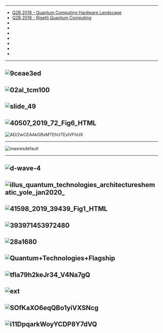 -------------------

- [Q2B 2018 - Quantum Computing Hardware Landscape](https://www.youtube.com/watch?v=gSx1dvYuX-8)
- [Q2B 2018 - Rigetti Quantum Computing](https://www.youtube.com/watch?v=SHKkF24Cib4)
- []()
- []()
- []()
- []()
- []()
- []()
- []()

----------
![9ceae3ed](https://rigetti.com/static/main/img/blue-machine.9ceae3ed.png)
---------
![02al_tcm100](https://www.fujitsu.com/global/Images/20161020-02al_tcm100-2804964.jpg)
-----------
![slide_49](https://images.slideplayer.com/42/11480139/slides/slide_49.jpg)
-------------
![40507_2019_72_Fig6_HTML](https://media.springernature.com/lw685/springer-static/image/art%3A10.1140%2Fepjqt%2Fs40507-019-0072-0/MediaObjects/40507_2019_72_Fig6_HTML.jpg)
-----------
![AD/2wCEAAkGBxMTEhUTExIVFhUX](https://image.slidesharecdn.com/quantumcomputer1-170907081303/95/quantum-computer-12-638.jpg?cb=1508098570)

-------------
![maxresdefault](https://cdn.zmescience.com/wp-content/uploads/2017/05/maxresdefault.jpg)

----------
![d-wave-4](https://nationalpostcom.files.wordpress.com/2014/06/d-wave-4.jpg?w=620)
----------
![illus_quantum_technologies_architectureshematic_yole_jan2020_](http://www.yole.fr/iso_album/illus_quantum_technologies_architectureshematic_yole_jan2020_(430x278).jpg)
-----------
![41598_2019_39439_Fig1_HTML](https://media.springernature.com/full/springer-static/image/art%3A10.1038%2Fs41598-019-39439-0/MediaObjects/41598_2019_39439_Fig1_HTML.png)
---------
![393971453972480](https://www.researchgate.net/profile/Matthias_Klusch/publication/221454757/figure/fig1/AS:393971453972480@1470941522299/Master-slave-architecture-of-a-hybrid-quantum-computer.png)
---------
![28a1680](https://www.ibm.com/quantum-computing/_nuxt/img/28a1680.svg)
-----------

![Quantum+Technologies+Flagship](https://slideplayer.com/slide/14432700/90/images/2/Quantum+Technologies+Flagship.jpg)
-----------
![tfla79h2keJr34_V4Na7gQ](https://miro.medium.com/max/1400/1*tfla79h2keJr34_V4Na7gQ.jpeg)
-----------
![ext](https://images.squarespace-cdn.com/content/v1/56f973535559869dd387ae5b/1546876594652-RK0MJK0EV00FYZ1RYCAL/ke17ZwdGBToddI8pDm48kCohc6DQT3MToCoFoaHJ-vQUqsxRUqqbr1mOJYKfIPR7LoDQ9mXPOjoJoqy81S2I8N_N4V1vUb5AoIIIbLZhVYxCRW4BPu10St3TBAUQYVKceJs2Ys3GDYHGwwigHg6__VV-3Yuad9K9eeZPnJLZI1e3IKMTEBcCOrqLIK-tY9pk/ext.jpg)
-----------
![SOfKaXO6eqQBo1yiVXSNcg](https://miro.medium.com/max/1386/1*SOfKaXO6eqQBo1yiVXSNcg.jpeg)
-----------
![i11DpqarkWoyYCDP8Y7dVQ](https://miro.medium.com/max/1400/1*i11DpqarkWoyYCDP8Y7dVQ.jpeg)
-----------
![]()
-----------
![]()
-----------


